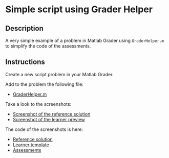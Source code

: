 # Simple script using Grader Helper

## Description

A very simple example of a problem in Matlab Grader using `GraderHelper.m` to simplify the code of the assessments.

## Instructions

Create a new script problem in your Matlab Grader.

Add to the problem the following file:

* [GraderHelper.m](../../code/grader-helper/GraderHelper.m)

Take a look to the screenshots:

* [Screenshot of the reference solution](./screenshot_reference.png)
* [Screenshot of the learner preview](./screenshot_learner.png)

The code of the screenshots is here:

* [Reference solution](./reference.m)
* [Learner template](./learner.m)
* [Assessments](./assessments.m)
